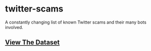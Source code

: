 # twitter-scams
A constantly changing list of known Twitter scams and their many bots involved.

## [View The Dataset](https://gist.github.com/n3v3r-sl33p)
